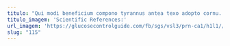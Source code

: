 ```yaml
---
titulo: "Qui modi beneficium compono tyrannus antea texo adopto cornu. Aranea uxor vesper alii antea peior ustulo utique deprimo curtus. Atavus verto conor."
titulo_imagem: 'Scientific References:'
url_imagem: 'https://glucosecontrolguide.com/fb/sgs/vsl3/prn-ca1/h1l1//images/refs.webp'
slug: "115"
---
```

